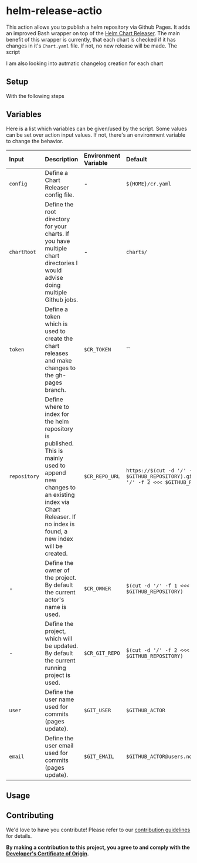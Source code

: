# helm-release-actio

This action allows you to publish a helm repository via Github Pages. It adds an improved Bash wrapper on top of the [Helm Chart Releaser](https://github.com/helm/chart-releaser-action). The main benefit of this wrapper  is currently, that each chart is checked if it has changes in it's `Chart.yaml` file. If not, no new release will be made. The script

I am also looking into autmatic changelog creation for each chart


## Setup

With the following steps  




## Variables

Here is a list which variables can be given/used by the script. Some values can be set over action input values. If not, there's an environment variable to change the behavior.

| Input | Description | Environment Variable | Default |
|:---|:---|:---|:---|
| `config` | Define a Chart Releaser config  file. | - | `${HOME}/cr.yaml` |
| `chartRoot` | Define the root  directory for your charts. If you have multiple chart directories I would advise doing multiple Github jobs. | - | `charts/` |
| `token` | Define a token which is used to create the chart releases and make changes to the gh-pages branch. | `$CR_TOKEN` | `` |
| `repository` | Define where to index for the helm repository is published. This is mainly used to append new changes to an existing index via Chart Releaser. If no index is found, a new index will be created. | `$CR_REPO_URL` | `https://$(cut -d '/' -f 1 <<< $GITHUB_REPOSITORY).github.io/$(cut -d '/' -f 2 <<< $GITHUB_REPOSITORY)/` |
| - | Define the owner of the project. By default the current actor's name is used. | `$CR_OWNER` | `$(cut -d '/' -f 1 <<< $GITHUB_REPOSITORY)` |
| - | Define the project, which will be updated. By default the current running project is used.  | `$CR_GIT_REPO` | `$(cut -d '/' -f 2 <<< $GITHUB_REPOSITORY)` |
| `user` | Define the user name used for commits (pages update). | `$GIT_USER` | `$GITHUB_ACTOR` |
| `email` | Define the user email used for commits (pages update). | `$GIT_EMAIL` | `$GITHUB_ACTOR@users.noreply.github.com` |




## Usage



## Contributing

We'd love to have you contribute! Please refer to our [contribution guidelines](CONTRIBUTING.md) for details.

**By making a contribution to this project, you agree to and comply with the
[Developer's Certificate of Origin](https://developercertificate.org/).**

